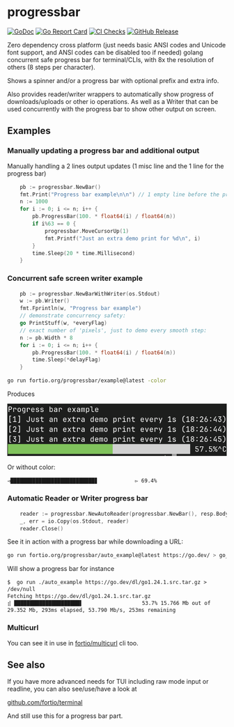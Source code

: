 # progressbar
[![GoDoc](https://godoc.org/fortio.org/progressbar?status.svg)](https://pkg.go.dev/fortio.org/progressbar)
[![Go Report Card](https://goreportcard.com/badge/fortio.org/progressbar)](https://goreportcard.com/report/fortio.org/progressbar)
[![CI Checks](https://github.com/fortio/progressbar/actions/workflows/include.yml/badge.svg)](https://github.com/fortio/progressbar/actions/workflows/include.yml)
[![GitHub Release](https://img.shields.io/github/release/fortio/progressbar.svg?style=flat)](https://github.com/fortio/progressbar/releases/)


Zero dependency cross platform (just needs basic ANSI codes and Unicode font support,
and ANSI codes can be disabled too if needed) golang concurrent safe progress bar for terminal/CLIs, with 8x the resolution of others (8 steps per character).

Shows a spinner and/or a progress bar with optional prefix and extra info.

Also provides reader/writer wrappers to automatically show progress of downloads/uploads
or other io operations. As well as a Writer that can be used concurrently with the progress bar to show other output on screen.

## Examples

### Manually updating a progress bar and additional output

Manually handling a 2 lines output updates (1 misc line and the 1 line for the progress bar)
```go
	pb := progressbar.NewBar()
	fmt.Print("Progress bar example\n\n") // 1 empty line before the progress bar, for the demo
	n := 1000
	for i := 0; i <= n; i++ {
		pb.ProgressBar(100. * float64(i) / float64(n))
		if i%63 == 0 {
			progressbar.MoveCursorUp(1)
			fmt.Printf("Just an extra demo print for %d\n", i)
		}
		time.Sleep(20 * time.Millisecond)
	}
```

### Concurrent safe screen writer example

```go
	pb := progressbar.NewBarWithWriter(os.Stdout)
	w := pb.Writer()
	fmt.Fprintln(w, "Progress bar example")
	// demonstrate concurrency safety:
	go PrintStuff(w, *everyFlag)
	// exact number of 'pixels', just to demo every smooth step:
	n := pb.Width * 8
	for i := 0; i <= n; i++ {
		pb.ProgressBar(100. * float64(i) / float64(n))
		time.Sleep(*delayFlag)
	}
```

```sh
go run fortio.org/progressbar/example@latest -color
```

Produces

![Example Screenshot](example.png)

Or without color:
```
◅███████████████████████████▊            ▻ 69.4%
```

### Automatic Reader or Writer progress bar

```go
	reader := progressbar.NewAutoReader(progressbar.NewBar(), resp.Body, resp.ContentLength)
	_, err = io.Copy(os.Stdout, reader)
	reader.Close()
```

See it in action with a progress bar while downloading a URL:
```sh
go run fortio.org/progressbar/auto_example@latest https://go.dev/ > go_dev.html
```

Will show a progress bar for instance
```
$  go run ./auto_example https://go.dev/dl/go1.24.1.src.tar.gz > /dev/null
Fetching https://go.dev/dl/go1.24.1.src.tar.gz
⣾ █████████████████████▌                   53.7% 15.766 Mb out of 29.352 Mb, 293ms elapsed, 53.790 Mb/s, 253ms remaining
```

### Multicurl
You can see it in use in [fortio/multicurl](https://github.com/fortio/multicurl?tab=readme-ov-file#multicurl) cli too.

## See also

If you have more advanced needs for TUI including raw mode input or readline, you can also see/use/have a look at

[github.com/fortio/terminal](https://github.com/fortio/terminal#terminal)

And still use this for a progress bar part.
